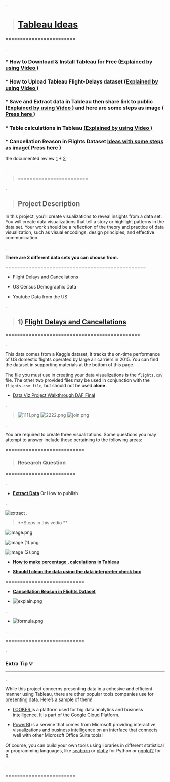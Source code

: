 .

> # [Tableau Ideas]()


========================

.




###  * How to Download & Install Tableau for Free  [(Explained by using Video )](https://www.youtube.com/watch?v=nurRwAsfOA4)




### * How to Upload Tableau Flight-Delays dataset  [(Explained by using Video )](https://www.youtube.com/watch?v=OrCFzyv-304&list=PLVvPFH7DSPJO_gZLO77r2107ufjpcQPsh)






### * Save and Extract data in Tableau then share link to public [(Explained by using Video )](https://www.youtube.com/watch?v=qVT1aFjDB64&list=PLVvPFH7DSPJO_gZLO77r2107ufjpcQPsh&index=4) and here are some steps as image [( Press here )](#ch1)







### * Table calculations in Tableau  [(Explained by using Video )](https://www.youtube.com/watch?v=CbMtGrZnnoI&list=PLVvPFH7DSPJO_gZLO77r2107ufjpcQPsh&index=6)




### * Cancellation Reason in Flights Dataset [Ideas with some steps as image( Press here )](#ch2) 
the documented review [1](https://knowledge.udacity.com/questions/474367) + [2](https://knowledge.udacity.com/questions/552545)


.

> ========================


.



> ## Project Description


In this project, you'll create visualizations to reveal insights from a data set. You will create data visualizations that tell a story or highlight patterns in the data set. Your work should be a reflection of the theory and practice of data visualization, such as visual encodings, design principles, and effective communication.




.




**There are 3 different data sets you can choose from.**

================================================


- Flight Delays and Cancellations

- US Census Demographic Data

- Youtube Data from the US



.






> ## 1)  [Flight Delays and Cancellations]()




==============================================




.



This data comes from a Kaggle dataset, it tracks the on-time performance of US domestic flights operated by large air carriers in 2015. You can find the dataset in supporting materials at the bottom of this page.




The file you must use in creating your data visualizations is the `flights.csv` file. The other two provided files may be used in conjunction with the `flights.csv file`, but should not be used **alone.**






- [Data Viz Project Walkthrough DAF Final](https://www.youtube.com/watch?v=9xqHA732LMA)


.




> ![1111.png](https://udacity-reviews-uploads.s3.us-west-2.amazonaws.com/_attachments/399095/1630990161/1111.png)
> ![2222.png](https://udacity-reviews-uploads.s3.us-west-2.amazonaws.com/_attachments/399095/1630990161/2222.png)
> ![join.png](https://udacity-reviews-uploads.s3.us-west-2.amazonaws.com/_attachments/399095/1630990161/join.png)

.


You are required to create three visualizations. Some questions you may attempt to answer include those pertaining to the following areas:









===========================


> ###   Research Question



========================



.



- **[Extract Data]()**  Or How to publish <a class="anchor" id="ch1"></a>  

.

![extract](https://user-images.githubusercontent.com/36210723/132430446-717fcad5-c039-4c1d-9103-d4ff295c8e5e.png)
.



> **Steps in this vedio **


![image.png](https://udacity-reviews-uploads.s3.us-west-2.amazonaws.com/_attachments/399095/1617583021/image.png)



![image (1).png](https://udacity-reviews-uploads.s3.us-west-2.amazonaws.com/_attachments/399095/1617583022/image__1_.png)


![image (2).png](https://udacity-reviews-uploads.s3.us-west-2.amazonaws.com/_attachments/399095/1617583022/image__2_.png)




- **[How to make percentage ,  calculations in Tableau](https://www.youtube.com/watch?v=CbMtGrZnnoI&t=4s)**



- **[ Should I clean the data using the data interpreter check box](https://knowledge.udacity.com/questions/636517)**






===========================



- **[Cancellation Reason in Flights Dataset]()**  <a class="anchor" id="ch2"></a>  



- ![explain.png](https://udacity-reviews-uploads.s3.us-west-2.amazonaws.com/_attachments/399095/1631572178/explain.png)

.

- ![formula.png](https://udacity-reviews-uploads.s3.us-west-2.amazonaws.com/_attachments/399095/1631572177/formula.png)



.

===========================


.





### Extra Tip :bulb:

---------------------



.


While this project concerns presenting data in a cohesive and efficient manner using Tableau, there are other popular tools companies use for presenting data. Here’s a sample of them!


- [LOOKER ](https://looker.com/) is a platform used for big data analytics and business intelligence. It is part of the Google Cloud Platform.


- [PowerBI](https://powerbi.microsoft.com/en-us/) is a service that comes from Microsoft providing interactive visualizations and business intelligence on an interface that connects well with other Microsoft Office Suite tools!


Of course, you can build your own tools using libraries in different statistical or programming languages, like [seaborn](https://seaborn.pydata.org/) or [plotly](https://plotly.com/) for Python or [ggplot2](https://ggplot2.tidyverse.org/) for R.



.


========================

